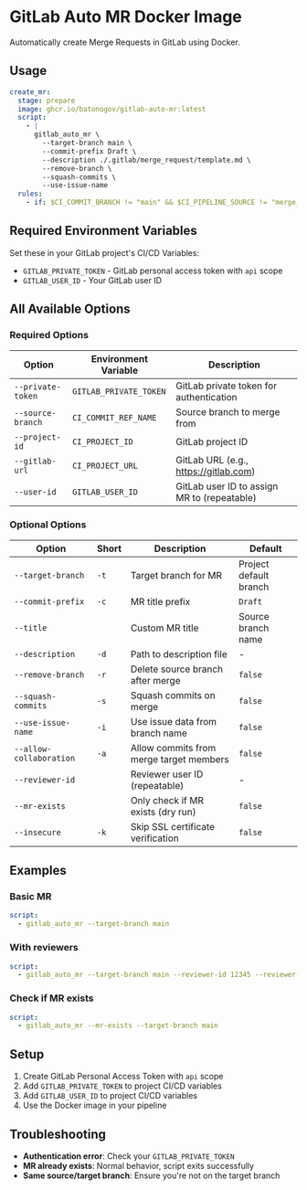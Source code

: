 # GitLab Auto MR Docker Image

Automatically create Merge Requests in GitLab using Docker.

## Usage

```yaml
create_mr:
  stage: prepare
  image: ghcr.io/batonogov/gitlab-auto-mr:latest
  script:
    - |
      gitlab_auto_mr \
        --target-branch main \
        --commit-prefix Draft \
        --description ./.gitlab/merge_request/template.md \
        --remove-branch \
        --squash-commits \
        --use-issue-name
  rules:
    - if: $CI_COMMIT_BRANCH != "main" && $CI_PIPELINE_SOURCE != "merge_request_event"
```

## Required Environment Variables

Set these in your GitLab project's CI/CD Variables:

- `GITLAB_PRIVATE_TOKEN` - GitLab personal access token with `api` scope
- `GITLAB_USER_ID` - Your GitLab user ID

## All Available Options

### Required Options
| Option | Environment Variable | Description |
|--------|---------------------|-------------|
| `--private-token` | `GITLAB_PRIVATE_TOKEN` | GitLab private token for authentication |
| `--source-branch` | `CI_COMMIT_REF_NAME` | Source branch to merge from |
| `--project-id` | `CI_PROJECT_ID` | GitLab project ID |
| `--gitlab-url` | `CI_PROJECT_URL` | GitLab URL (e.g., https://gitlab.com) |
| `--user-id` | `GITLAB_USER_ID` | GitLab user ID to assign MR to (repeatable) |

### Optional Options
| Option | Short | Description | Default |
|--------|-------|-------------|---------|
| `--target-branch` | `-t` | Target branch for MR | Project default branch |
| `--commit-prefix` | `-c` | MR title prefix | `Draft` |
| `--title` | | Custom MR title | Source branch name |
| `--description` | `-d` | Path to description file | - |
| `--remove-branch` | `-r` | Delete source branch after merge | `false` |
| `--squash-commits` | `-s` | Squash commits on merge | `false` |
| `--use-issue-name` | `-i` | Use issue data from branch name | `false` |
| `--allow-collaboration` | `-a` | Allow commits from merge target members | `false` |
| `--reviewer-id` | | Reviewer user ID (repeatable) | - |
| `--mr-exists` | | Only check if MR exists (dry run) | `false` |
| `--insecure` | `-k` | Skip SSL certificate verification | `false` |

## Examples

### Basic MR
```yaml
script:
  - gitlab_auto_mr --target-branch main
```

### With reviewers
```yaml
script:
  - gitlab_auto_mr --target-branch main --reviewer-id 12345 --reviewer-id 67890
```

### Check if MR exists
```yaml
script:
  - gitlab_auto_mr --mr-exists --target-branch main
```

## Setup

1. Create GitLab Personal Access Token with `api` scope
2. Add `GITLAB_PRIVATE_TOKEN` to project CI/CD variables
3. Add `GITLAB_USER_ID` to project CI/CD variables
4. Use the Docker image in your pipeline

## Troubleshooting

- **Authentication error**: Check your `GITLAB_PRIVATE_TOKEN`
- **MR already exists**: Normal behavior, script exits successfully
- **Same source/target branch**: Ensure you're not on the target branch
